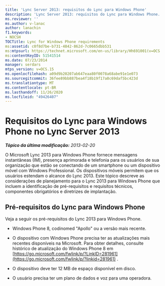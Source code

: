 ```yaml
---
title: 'Lync Server 2013: requisitos do Lync para Windows Phone'
description: 'Lync Server 2013: requisitos do Lync para Windows Phone.'
ms.reviewer: ''
ms.author: v-lanac
author: lanachin
f1.keywords:
- NOCSH
TOCTitle: Lync for Windows Phone requirements
ms:assetid: c0f8d7be-b731-4842-862d-7c0665dbb531
ms:mtpsurl: https://technet.microsoft.com/en-us/library/Hh691001(v=OCS.15)
ms:contentKeyID: 51541514
ms.date: 07/23/2014
manager: serdars
mtps_version: v=OCS.15
ms.openlocfilehash: a09d9b20207ab647eaa80f0078a68abe91e1e073
ms.sourcegitcommit: 36fee89bb887bea4f18b19f17a8c69daf5bc423d
ms.translationtype: MT
ms.contentlocale: pt-BR
ms.lasthandoff: 11/26/2020
ms.locfileid: "49426407"
---
```

# <a name="lync-for-windows-phone-requirements-in-lync-server-2013"></a>Requisitos do Lync para Windows Phone no Lync Server 2013

<div data-xmlns="http://www.w3.org/1999/xhtml">

<div class="topic" data-xmlns="http://www.w3.org/1999/xhtml" data-msxsl="urn:schemas-microsoft-com:xslt" data-cs="https://msdn.microsoft.com/">

<div data-asp="https://msdn2.microsoft.com/asp">



</div>

<div id="mainSection">

<div id="mainBody">

<span> </span>

_**Tópico da última modificação:** 2013-02-20_

O Microsoft Lync 2013 para Windows Phone fornece mensagens instantâneas (IM), presença aprimorada e telefonia para os usuários de sua organização que estão se conectando de um smartphone ou um dispositivo móvel com Windows Professional. Os dispositivos móveis permitem que os usuários estendam o alcance do Lync 2013. Este tópico descreve as considerações de planejamento para o Lync 2013 para Windows Phone que incluem a identificação de pré-requisitos e requisitos técnicos, componentes obrigatórios e diretrizes de implantação.

<div>

## <a name="lync-for-windows-phone-prerequisites"></a>Pré-requisitos do Lync para Windows Phone

Veja a seguir os pré-requisitos do Lync 2013 para Windows Phone.

  - Windows Phone 8, codinomed "Apollo" ou a versão mais recente.

  - O dispositivo com Windows Phone precisa ter as atualizações mais recentes disponíveis na Microsoft. Para obter detalhes, consulte histórico de atualização do Windows Phone 8 em [https://go.microsoft.com/fwlink/p/?LinkID=281961](https://go.microsoft.com/fwlink/p/?linkid=281961) .

  - O dispositivo deve ter 12 MB de espaço disponível em disco.

  - O usuário precisa ter um plano de dados e voz para uma operadora.

</div>

</div>

<span> </span>

</div>

</div>

</div>

